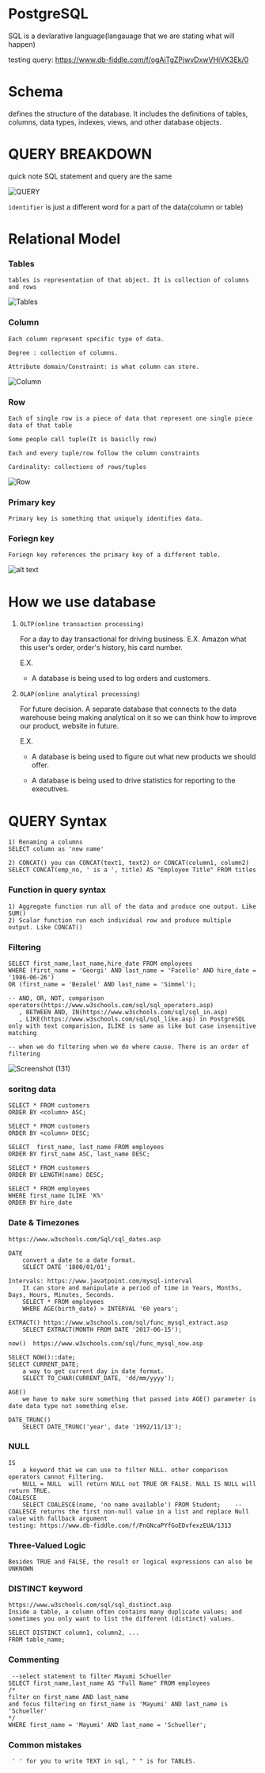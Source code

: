 # PostgreSQL

SQL is a devlarative language(langauage that we are stating what will happen)

testing query: https://www.db-fiddle.com/f/ogAiTgZPjwvDxwVHiVK3Ek/0

# Schema
defines the structure of the database. It includes the definitions of tables, columns, data types, indexes, views, and other database objects.

# QUERY BREAKDOWN
quick note SQL statement and query are the same

![QUERY](<query breakdown.png>)

`identifier` is just a different word for a part of the data(column or table)

# Relational Model

### Tables

    tables is representation of that object. It is collection of columns and rows
![Tables](table.png)

### Column

    Each column represent specific type of data.

    Degree : collection of columns.

    Attribute domain/Constraint: is what column can store.
![Column](Columns.png)

### Row

    Each of single row is a piece of data that represent one single piece data of that table

    Some people call tuple(It is basiclly row)

    Each and every tuple/row follow the column constraints

    Cardinality: collections of rows/tuples
![Row](Rows.png)


### Primary key

    Primary key is something that uniquely identifies data.

### Foriegn key

    Foriegn key references the primary key of a different table.

![alt text](key.png)

# How we use database

1) `OLTP(online transaction processing)`

    For a day to day transactional for driving business. E.X. Amazon what this user's order, order's history, his card number.

    E.X.
    
    - A database is being used to log orders and customers.

2) `OLAP(online analytical processing)`

    For future decision. A separate database that connects to the data warehouse being making analytical on it so we can think how to improve our product, website in future.

    E.X.

    - A database is being used to figure out what new products we should offer.

    - A database is being used to drive statistics for reporting to the executives.

# QUERY Syntax

    1) Renaming a columns
    SELECT column as 'new name'
    
    2) CONCAT() you can CONCAT(text1, text2) or CONCAT(column1, column2)
    SELECT CONCAT(emp_no, ' is a ', title) AS "Employee Title" FROM titles

### Function in query syntax

    1) Aggregate function run all of the data and produce one output. Like SUM()
    2) Scalar function run each individual row and produce multiple output. Like CONCAT()

### Filtering
    SELECT first_name,last_name,hire_date FROM employees
    WHERE (first_name = 'Georgi' AND last_name = 'Facello' AND hire_date = '1986-06-26') 
    OR (first_name = 'Bezalel' AND last_name = 'Simmel');
    
    -- AND, OR, NOT, comparison operators(https://www.w3schools.com/sql/sql_operators.asp)
       , BETWEEN AND, IN(https://www.w3schools.com/sql/sql_in.asp)
       , LIKE(https://www.w3schools.com/sql/sql_like.asp) in PostgreSQL only with text comparision, ILIKE is same as like but case insensitive matching
       
    -- when we do filtering when we do where cause. There is an order of filtering
![Screenshot (131)](https://github.com/user-attachments/assets/9e3e27f8-de58-42e9-8ab3-728018d8ac48)

### soritng data
    SELECT * FROM customers
    ORDER BY <column> ASC;

    SELECT * FROM customers
    ORDER BY <column> DESC;

    SELECT  first_name, last_name FROM employees
    ORDER BY first_name ASC, last_name DESC;

    SELECT * FROM customers
    ORDER BY LENGTH(name) DESC;

    SELECT * FROM employees
    WHERE first_name ILIKE 'K%'
    ORDER BY hire_date
    

### Date & Timezones
    https://www.w3schools.com/Sql/sql_dates.asp
    
    DATE
        convert a date to a date format. 
        SELECT DATE '1800/01/01';
        
    Intervals: https://www.javatpoint.com/mysql-interval
        It can store and manipulate a period of time in Years, Months, Days, Hours, Minutes, Seconds.
        SELECT * FROM employees
        WHERE AGE(birth_date) > INTERVAL '60 years';
    
    EXTRACT() https://www.w3schools.com/sql/func_mysql_extract.asp
        SELECT EXTRACT(MONTH FROM DATE '2017-06-15');

    now()  https://www.w3schools.com/sql/func_mysql_now.asp
        
    SELECT NOW()::date;   
    SELECT CURRENT_DATE;
        a way to get current day in date format.
        SELECT TO_CHAR(CURRENT_DATE, 'dd/mm/yyyy');

    AGE()
        we have to make sure something that passed into AGE() parameter is date data type not something else.

    DATE_TRUNC()
        SELECT DATE_TRUNC('year', date '1992/11/13');
          
### NULL
    IS
        a keyword that we can use to filter NULL. other comparison operators cannot Filtering.
        NULL = NULL  will return NULL not TRUE OR FALSE. NULL IS NULL will return TRUE.
    COALESCE 
        SELECT COALESCE(name, 'no name available') FROM Student;    -- COALESCE returns the first non-null value in a list and replace Null value with fallback argument
    testing: https://www.db-fiddle.com/f/PnGNcaPYfGoEDvfexzEUA/1313
    
### Three-Valued Logic
    Besides TRUE and FALSE, the result or logical expressions can also be UNKNOWN

### DISTINCT keyword
    https://www.w3schools.com/sql/sql_distinct.asp
    Inside a table, a column often contains many duplicate values; and sometimes you only want to list the different (distinct) values.
    
    SELECT DISTINCT column1, column2, ...
    FROM table_name;

### Commenting

     --select statement to filter Mayumi Schueller
    SELECT first_name,last_name AS "Full Name" FROM employees
    /*
    filter on first_name AND last_name 
    and focus filtering on first_name is 'Mayumi' AND last_name is 'Schueller'
    */ 
    WHERE first_name = 'Mayumi' AND last_name = 'Schueller';
    
### Common mistakes

     ' ' for you to write TEXT in sql, " " is for TABLES. 
